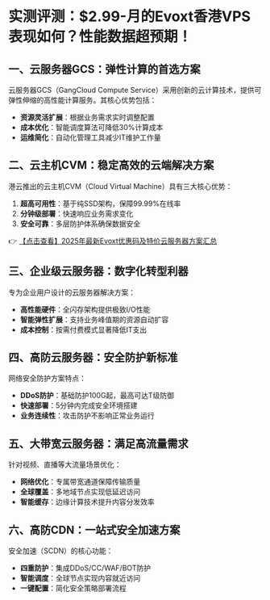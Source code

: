 # 实测评测：$2.99-月的Evoxt香港VPS表现如何？性能数据超预期！

## 一、云服务器GCS：弹性计算的首选方案
云服务器GCS（GangCloud Compute Service）采用创新的云计算技术，提供可弹性伸缩的高性能计算服务。其核心优势包括：
- **资源灵活扩展**：根据业务需求实时调整配置
- **成本优化**：智能调度算法可降低30%计算成本
- **运维简化**：自动化管理工具减少IT维护工作量

## 二、云主机CVM：稳定高效的云端解决方案
港云推出的云主机CVM（Cloud Virtual Machine）具有三大核心优势：
1. **超高可用性**：基于纯SSD架构，保障99.99%在线率
2. **分钟级部署**：快速响应业务需求变化
3. **安全可靠**：多层防护体系确保数据安全

👉 [【点击查看】2025年最新Evoxt优惠码及特价云服务器方案汇总](https://bit.ly/evoxt)

## 三、企业级云服务器：数字化转型利器
专为企业用户设计的云服务器解决方案：
- **高性能硬件**：全闪存架构提供极致I/O性能
- **智能弹性扩展**：支持业务峰值期的资源自动扩容
- **成本控制**：按需付费模式显著降低IT支出

## 四、高防云服务器：安全防护新标准
网络安全防护方案特点：
- **DDoS防护**：基础防护100G起，最高可达T级防御
- **快速部署**：5分钟内完成安全环境搭建
- **业务连续性**：攻击防护不影响正常业务运行

## 五、大带宽云服务器：满足高流量需求
针对视频、直播等大流量场景优化：
- **网络优化**：专属带宽通道保障传输质量
- **全球覆盖**：多地域节点实现低延迟访问
- **智能缓存**：边缘计算技术提升内容分发效率

## 六、高防CDN：一站式安全加速方案
安全加速（SCDN）的核心功能：
- **四重防护**：集成DDoS/CC/WAF/BOT防护
- **智能调度**：全球节点实现内容就近访问
- **一键配置**：简化安全策略部署流程